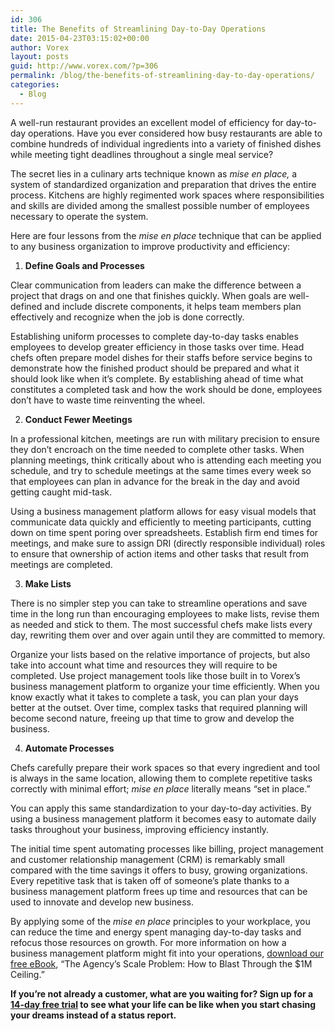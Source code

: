 ```yaml
---
id: 306
title: The Benefits of Streamlining Day-to-Day Operations
date: 2015-04-23T03:15:02+00:00
author: Vorex
layout: posts
guid: http://www.vorex.com/?p=306
permalink: /blog/the-benefits-of-streamlining-day-to-day-operations/
categories:
  - Blog
---
```

A well-run restaurant provides an excellent model of efficiency for day-to-day operations. Have you ever considered how busy restaurants are able to combine hundreds of individual ingredients into a variety of finished dishes while meeting tight deadlines throughout a single meal service?<!--more-->

The secret lies in a culinary arts technique known as _mise en place,_ a system of standardized organization and preparation that drives the entire process. Kitchens are highly regimented work spaces where responsibilities and skills are divided among the smallest possible number of employees necessary to operate the system.

Here are four lessons from the _mise en place_ technique that can be applied to any business organization to improve productivity and efficiency:

  1. **Define Goals and Processes**

Clear communication from leaders can make the difference between a project that drags on and one that finishes quickly. When goals are well-defined and include discrete components, it helps team members plan effectively and recognize when the job is done correctly.

Establishing uniform processes to complete day-to-day tasks enables employees to develop greater efficiency in those tasks over time. Head chefs often prepare model dishes for their staffs before service begins to demonstrate how the finished product should be prepared and what it should look like when it&#8217;s complete. By establishing ahead of time what constitutes a completed task and how the work should be done, employees don&#8217;t have to waste time reinventing the wheel.

<ol start="2">
  <li>
    <b> Conduct Fewer Meetings</b>
  </li>
</ol>

In a professional kitchen, meetings are run with military precision to ensure they don&#8217;t encroach on the time needed to complete other tasks. When planning meetings, think critically about who is attending each meeting you schedule, and try to schedule meetings at the same times every week so that employees can plan in advance for the break in the day and avoid getting caught mid-task.

Using a business management platform allows for easy visual models that communicate data quickly and efficiently to meeting participants, cutting down on time spent poring over spreadsheets. Establish firm end times for meetings, and make sure to assign DRI (directly responsible individual) roles to ensure that ownership of action items and other tasks that result from meetings are completed.

<ol start="3">
  <li>
    <b> Make Lists</b>
  </li>
</ol>

There is no simpler step you can take to streamline operations and save time in the long run than encouraging employees to make lists, revise them as needed and stick to them. The most successful chefs make lists every day, rewriting them over and over again until they are committed to memory.

Organize your lists based on the relative importance of projects, but also take into account what time and resources they will require to be completed. Use project management tools like those built in to Vorex&#8217;s business management platform to organize your time efficiently. When you know exactly what it takes to complete a task, you can plan your days better at the outset. Over time, complex tasks that required planning will become second nature, freeing up that time to grow and develop the business.

<ol start="4">
  <li>
    <b> Automate Processes</b>
  </li>
</ol>

Chefs carefully prepare their work spaces so that every ingredient and tool is always in the same location, allowing them to complete repetitive tasks correctly with minimal effort; _mise en place_ literally means &#8220;set in place.&#8221;

You can apply this same standardization to your day-to-day activities. By using a business management platform it becomes easy to automate daily tasks throughout your business, improving efficiency instantly.

The initial time spent automating processes like billing, project management and customer relationship management (CRM) is remarkably small compared with the time savings it offers to busy, growing organizations. Every repetitive task that is taken off of someone&#8217;s plate thanks to a business management platform frees up time and resources that can be used to innovate and develop new business.

By applying some of the _mise en place_ principles to your workplace, you can reduce the time and energy spent managing day-to-day tasks and refocus those resources on growth. For more information on how a business management platform might fit into your operations, <a href="http://vorex.hs-sites.com/agency-scale-ebook" target="_blank">download our free eBook</a>, &#8220;The Agency&#8217;s Scale Problem: How to Blast Through the $1M Ceiling.&#8221;

**If you&#8217;re not already a customer, what are you waiting for? Sign up for a <a href="http://www.vorex.com/free-trial/" target="_blank">14-day free trial</a> to see what your life can be like when you start chasing your dreams instead of a status report.**
